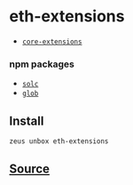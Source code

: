 
eth-extensions
====================









* [`core-extensions`](core-extensions.md)
### npm packages
* [`solc`](http://npmjs.com/package/solc)
* [`glob`](http://npmjs.com/package/glob)


## Install
```bash
zeus unbox eth-extensions
```













## [Source](https://github.com/liquidapps-io/zeus-sdk/tree/master/boxes/groups/eth-sdk/eth-extensions)